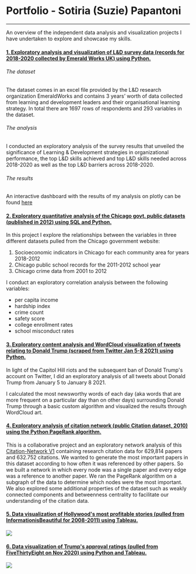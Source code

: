 # Portfolio - Sotiria (Suzie) Papantoni
----------------
An overview of the independent data analysis and visualization projects I have undertaken to explore and showcase my skills.

#### [1. Exploratory analysis and visualization of L&D survey data (records for 2018-2020 collected by Emerald Works UK) using Python.](https://nbviewer.jupyter.org/github/SuzieP/Portfolio/blob/master/EmeraldWorks%20L%26D%20survey%20analysis%20and%20dashboard.ipynb)
###### The dataset

The dataset comes in an excel file provided by the L&D research organization EmeraldWorks and contains 3 years’ worth of data collected from learning and development leaders and their organisational learning strategy.  In total there are 1697 rows of respondents and 293 variables in the dataset.

###### The analysis

I conducted an exploratory analysis of the survey results that unveiled the significance of Learning & Development strategies in organizational performance, the top L&D skills achieved and top L&D skills needed across 2018-2020 as well as the top L&D barriers across 2018-2020.

###### The results 

An interactive dashboard with the results of my analysis on plotly can be found [here](https://chart-studio.plotly.com/~spap/7/ew-ld-data-2018-2020/)


#### [2. Exploratory quantitative analysis of the Chicago govt. public datasets (published in 2012) using SQL and Python.](https://nbviewer.jupyter.org/github/SuzieP/Portfolio/blob/master/Chicago-%20school%2C%20socioeconomics%2C%20and%20crime.ipynb)
In this project I explore the relationships between the variables in three different datasets pulled from the Chicago government website: 
 1. Socioeconomic indicators in Chicago for each community area for years 2018-2012
 2. Chicago public school records for the 2011-2012 school year
 3. Chicago crime data from 2001 to 2012  

I conduct an exploratory correlation analysis between the following variables:
* per capita income
* hardship index
* crime count
* safety score
* college enrollment rates
* school misconduct rates

#### [3. Exploratory content analysis and WordCloud visualization of tweets relating to Donald Trump (scraped from Twitter Jan 5-8 2021) using Python.](https://github.com/SuzieP/Portfolio/blob/master/twitter-trump/twitter-trump.md)
In light of the Capitol Hill riots and the subsequent ban of Donald Trump's account on Twitter, I did an exploratory analysis of all tweets about Donald Trump from January 5 to January 8 2021.  

I calculated the most newsworthy words of each day (aka words that are more frequent on a particular day than on other days) surrounding Donald Trump through a basic custom algorithm and visualized the results through WordCloud art. 

#### [4. Exploratory analysis of citation network (public Citation dataset, 2010) using the Python PageRank algorithm.](https://github.com/SuzieP/Portfolio/blob/master/Citation%20Network%20with%20PageRank.ipynb) 

This is a collaborative project and an exploratory network analysis of this [Citation-Network V1](https://www.aminer.org/citation) containing research citation data for 629,814 papers and 632.752 citations. We wanted to generate the most important papers in this dataset according to how often it was referenced by other papers. So we built a network in which every node was a single paper and every edge was a reference to another paper. We ran the PageRank algorithm on a subgraph of the data to determine which nodes were the most important. We also explored some additional properties of the dataset such as weakly connected components and betweenness centrality to facilitate our understanding of the citation data. 

#### [5. Data visualization of Hollywood's most profitable stories (pulled from InformationisBeautiful for 2008-2011) using Tableau.](https://public.tableau.com/shared/9QZ9NR56C?:display_count=y&:origin=viz_share_link)

<div class='tableauPlaceholder' id='viz1612454746617' style='position: relative'><noscript><a href='#'><img alt=' ' src='https:&#47;&#47;public.tableau.com&#47;static&#47;images&#47;9Q&#47;9QZ9NR56C&#47;1_rss.png' style='border: none' /></a></noscript><object class='tableauViz'  style='display:none;'><param name='host_url' value='https%3A%2F%2Fpublic.tableau.com%2F' /> <param name='embed_code_version' value='3' /> <param name='path' value='shared&#47;9QZ9NR56C' /> <param name='toolbar' value='yes' /><param name='static_image' value='https:&#47;&#47;public.tableau.com&#47;static&#47;images&#47;9Q&#47;9QZ9NR56C&#47;1.png' /> <param name='animate_transition' value='yes' /><param name='display_static_image' value='yes' /><param name='display_spinner' value='yes' /><param name='display_overlay' value='yes' /><param name='display_count' value='yes' /><param name='language' value='en' /><param name='filter' value='publish=yes' /></object></div> 

#### [6. Data visualization of Trump's approval ratings (pulled from FiveThirtyEight on Nov 2020) using Python and Tableau.](https://nbviewer.jupyter.org/github/SuzieP/Portfolio/blob/master/Tracking%20Trump%27s%20approval%20and%20disapproval%20ratings.ipynb)

<div class='tableauPlaceholder' id='viz1612443264380' style='position: relative'>
<noscript>
<a href='#'><img alt=' ' src='https:&#47;&#47;public.tableau.com&#47;static&#47;images&#47;Ho&#47;HowpopularisDonaldTrump&#47;Sheet1&#47;1_rss.png' style='border: none' /></a></noscript><object class='tableauViz'  style='display:none;'><param name='host_url' value='https%3A%2F%2Fpublic.tableau.com%2F' /> <param name='embed_code_version' value='3' /> <param name='site_root' value='' /><param name='name' value='HowpopularisDonaldTrump&#47;Sheet1' /><param name='tabs' value='no' /><param name='toolbar' value='yes' /><param name='static_image' value='https:&#47;&#47;public.tableau.com&#47;static&#47;images&#47;Ho&#47;HowpopularisDonaldTrump&#47;Sheet1&#47;1.png' /> <param name='animate_transition' value='yes' /><param name='display_static_image' value='yes' /><param name='display_spinner' value='yes' /><param name='display_overlay' value='yes' /><param name='display_count' value='yes' /><param name='language' value='en' /></object></div>
<br>
